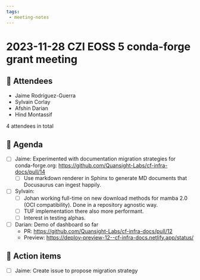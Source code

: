 ```yaml
---
tags:
 - meeting-notes
---
```

# 2023-11-28 CZI EOSS 5 conda-forge grant meeting

## 👥 Attendees

- Jaime Rodríguez-Guerra 
- Sylvain Corlay
- Afshin Darian
- Hind Montassif

4 attendees in total

## 📝 Agenda

- [ ] Jaime: Experimented with documentation migration strategies for conda-forge.org: https://github.com/Quansight-Labs/cf-infra-docs/pull/14
  - [ ] Use markdown renderer in Sphinx to generate MD documents that Docusaurus can ingest happily.
- [ ] Sylvain:
  - [ ] Johan working full-time on new download methods for mamba 2.0 (OCI compatibility). Done in a repository agnostic way.
  - [ ] TUF implementation there also more performant.
  - [ ] Interest in testing alphas.
- [ ] Darian: Demo of dashboard so far
  - PR: https://github.com/Quansight-Labs/cf-infra-docs/pull/12
  - Preview: https://deploy-preview-12--cf-infra-docs.netlify.app/status/

## 🚀 Action items

- [ ] Jaime: Create issue to propose migration strategy
